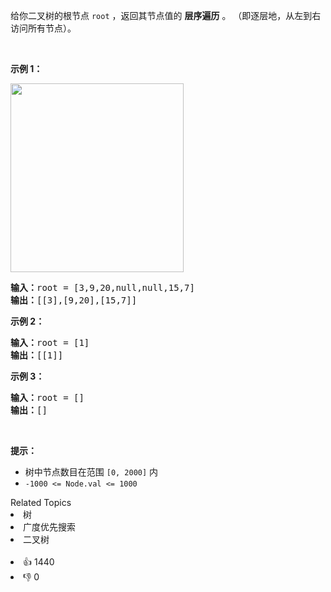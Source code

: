 <p>给你二叉树的根节点 <code>root</code> ，返回其节点值的 <strong>层序遍历</strong> 。 （即逐层地，从左到右访问所有节点）。</p>

<p>&nbsp;</p>

<p><strong>示例 1：</strong></p> 
<img alt="" src="https://assets.leetcode.com/uploads/2021/02/19/tree1.jpg" style="width: 277px; height: 302px;" /> 
<pre>
<strong>输入：</strong>root = [3,9,20,null,null,15,7]
<strong>输出：</strong>[[3],[9,20],[15,7]]
</pre>

<p><strong>示例 2：</strong></p>

<pre>
<strong>输入：</strong>root = [1]
<strong>输出：</strong>[[1]]
</pre>

<p><strong>示例 3：</strong></p>

<pre>
<strong>输入：</strong>root = []
<strong>输出：</strong>[]
</pre>

<p>&nbsp;</p>

<p><strong>提示：</strong></p>

<ul> 
 <li>树中节点数目在范围 <code>[0, 2000]</code> 内</li> 
 <li><code>-1000 &lt;= Node.val &lt;= 1000</code></li> 
</ul>

<div><div>Related Topics</div><div><li>树</li><li>广度优先搜索</li><li>二叉树</li></div></div><br><div><li>👍 1440</li><li>👎 0</li></div>